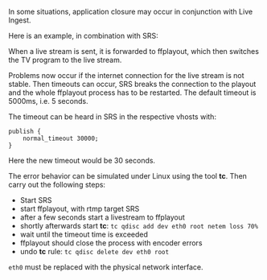In some situations, application closure may occur in conjunction with Live Ingest.

Here is an example, in combination with SRS:

When a live stream is sent, it is forwarded to ffplayout, which then switches the TV program to the live stream.

Problems now occur if the internet connection for the live stream is not stable. Then timeouts can occur, SRS breaks the connection to the playout and the whole ffplayout process has to be restarted. The default timeout is 5000ms, i.e. 5 seconds.

The timeout can be heard in SRS in the respective vhosts with:

```NGINX
publish {
    normal_timeout 30000;
}
```

Here the new timeout would be 30 seconds.

The error behavior can be simulated under Linux using the tool **tc**. Then carry out the following steps:

- Start SRS
- start ffplayout, with rtmp target SRS
- after a few seconds start a livestream to ffplayout
- shortly afterwards start **tc**: `tc qdisc add dev eth0 root netem loss 70%`
- wait until the timeout time is exceeded
- ffplayout should close the process with encoder errors
- undo **tc** rule: `tc qdisc delete dev eth0 root`

`eth0` must be replaced with the physical network interface.
